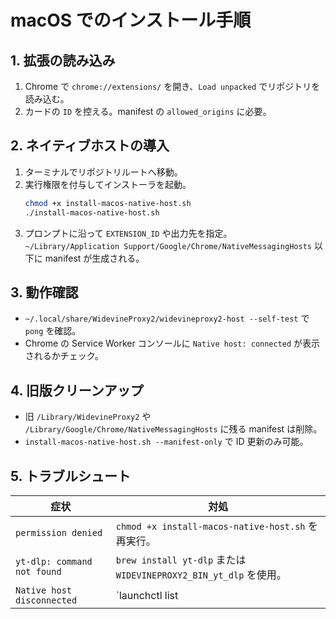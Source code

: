 # macOS でのインストール手順

## 1. 拡張の読み込み
1. Chrome で `chrome://extensions/` を開き、`Load unpacked` でリポジトリを読み込む。
2. カードの `ID` を控える。manifest の `allowed_origins` に必要。

## 2. ネイティブホストの導入
1. ターミナルでリポジトリルートへ移動。
2. 実行権限を付与してインストーラを起動。
   ```bash
   chmod +x install-macos-native-host.sh
   ./install-macos-native-host.sh
   ```
3. プロンプトに沿って `EXTENSION_ID` や出力先を指定。`~/Library/Application Support/Google/Chrome/NativeMessagingHosts` 以下に manifest が生成される。

## 3. 動作確認
- `~/.local/share/WidevineProxy2/widevineproxy2-host --self-test` で `pong` を確認。
- Chrome の Service Worker コンソールに `Native host: connected` が表示されるかチェック。

## 4. 旧版クリーンアップ
- 旧 `/Library/WidevineProxy2` や `/Library/Google/Chrome/NativeMessagingHosts` に残る manifest は削除。
- `install-macos-native-host.sh --manifest-only` で ID 更新のみ可能。

## 5. トラブルシュート
| 症状 | 対処 |
| --- | --- |
| `permission denied` | `chmod +x install-macos-native-host.sh` を再実行。|
| `yt-dlp: command not found` | `brew install yt-dlp` または `WIDEVINEPROXY2_BIN_yt_dlp` を使用。|
| `Native host disconnected` | `launchctl list | grep widevineproxy2` でプロセス確認、`--self-test` で再チェック。|
